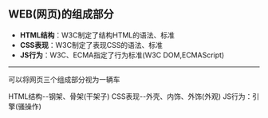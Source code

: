 ## WEB(网页)的组成部分


* **HTML结构**：W3C制定了结构HTML的语法、标准
* **CSS表现**：W3C制定了表现CSS的语法、标准
* **JS行为**：W3C、ECMA指定了行为标准(W3C DOM,ECMAScript)
 ***

可以将网页三个组成部分视为一辆车

HTML结构--钢架、骨架(干架子)   CSS表现--外壳、内饰、外饰(外观)   JS行为：引擎(骚操作)